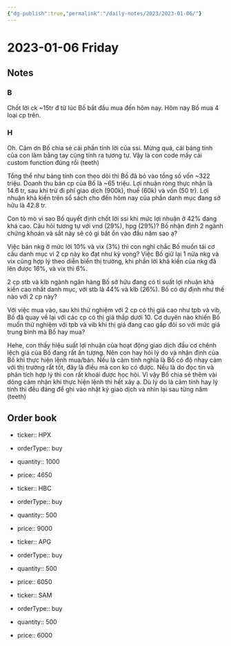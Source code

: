 ```yaml
---
{"dg-publish":true,"permalink":"/daily-notes/2023/2023-01-06/"}
---
```


# 2023-01-06 Friday

## Notes

### B

Chốt lời ck ~15tr đ từ lúc Bố bắt đầu mua đến hôm nay.
Hôm nay Bố mua 4 loại cp trên.

### H

Oh. Cảm ơn Bố chia sẻ cái phần tính lời của ssi. Mừng quá, cái bảng tính của con làm bằng tay cũng tính ra tương tự. Vậy là con code mấy cái custom function đúng rồi (teeth)

Tổng thể như bảng tính con theo dõi thì Bố đã bỏ vào tổng số vốn ~322 triệu. Doanh thu bán cp của Bố là ~65 triệu. Lợi nhuận ròng thực nhận là 14.6 tr, sau khi trừ đi phí giao dịch (900k), thuế (60k) và vốn (50 tr). Lợi nhuận khả kiến trên sổ sách cho đến hôm nay của phần danh mục đang sở hữu là 42.8 tr.

Con tò mò vì sao Bố quyết định chốt lời ssi khi mức lợi nhuận ở 42% đang khá cao. Câu hỏi tương tự với vnd (29%), hpg (29%)? Bố nhận định 2 ngành chứng khoán và sắt này sẽ có gì bất ổn vào đầu năm sao ạ?

Việc bán nkg ở mức lời 10% và vix (3%) thì con nghĩ chắc Bố muốn tái cơ cấu danh mục vì 2 cp này ko đạt như kỳ vọng? Việc Bố giữ lại 1 nửa nkg và vix cũng hợp lý theo diễn biến thị trường, khi phần lời khả kiến của nkg đã lên được 16%, và vix thì 6%.

2 cp stb và klb ngành ngân hàng Bố sở hữu đang có tỉ suất lợi nhuận khả kiến cao nhất danh mục, với stb là 44% và klb (26%). Bố có dự định như thế nào với 2 cp này?

Với việc mua vào, sau khi thử nghiệm với 2 cp có thị giá cao như tpb và vib, Bố đã quay về lại với các cp có thị giá thấp dưới 10. Cơ duyên nào khiến Bố muốn thử nghiệm với tpb và vib khi thị giá đang cao gấp đôi so với mức giá trung bình mà Bố hay mua?

Hehe, con thấy hiệu suất lợi nhuận của hoạt động giao dịch đầu cơ chênh lệch giá của Bố đang rất ấn tượng. Nên con hay hỏi lý do và nhận định của Bố khi thực hiện lệnh mua/bán. Nếu là cảm tính nghĩa là Bố có độ nhạy cảm với thị trường rất tốt, đây là điều mà con ko có được. Nếu là do đọc tin và phân tích hợp lý thì con rất khoái được học hỏi. Vì vậy Bố chia sẻ thêm vài dòng cảm nhận khi thực hiện lệnh thì hết xảy ạ. Dù lý do là cảm tính hay lý tính thì đều đáng để ghi vào nhật ký giao dịch và nhìn lại sau từng năm (teeth)

## Order book

- ticker:: HPX
- orderType:: buy
- quantity:: 1000 
- price:: 4650

- ticker:: HBC
- orderType:: buy
- quantity:: 500
- price:: 9000

- ticker:: APG 
- orderType:: buy
- quantity:: 500
- price:: 6050

- ticker:: SAM
- orderType:: buy
- quantity:: 500
- price:: 6000
